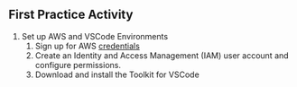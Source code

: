 ## First Practice Activity
1. Set up AWS and VSCode Environments
   1. Sign up for AWS [credentials](https://aws.amazon.com/free)
   2. Create an Identity and Access Management (IAM) user account and configure permissions.
   3. Download and install the Toolkit for VSCode